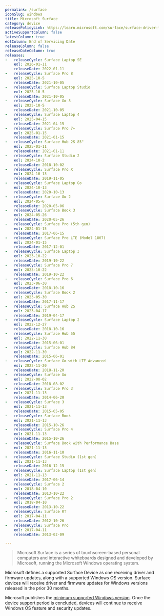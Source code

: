 ```yaml
---
permalink: /surface
iconSlug: windows
title: Microsoft Surface
category: device
releasePolicyLink: https://learn.microsoft.com/surface/surface-driver-firmware-lifecycle-support
activeSupportColumn: false
latestColumn: true
eolColumn: End of Servicing Date
releaseColumn: false
releaseDateColumn: true
releases:
-   releaseCycle: Surface Laptop SE
    eol: 2026-01-11
    releaseDate: 2022-01-11
-   releaseCycle: Surface Pro 8
    eol: 2025-10-5
    releaseDate: 2021-10-05
-   releaseCycle: Surface Laptop Studio
    eol: 2025-10-5
    releaseDate: 2021-10-05
-   releaseCycle: Surface Go 3
    eol: 2025-10-5
    releaseDate: 2021-10-05
-   releaseCycle: Surface Laptop 4
    eol: 2025-04-15
    releaseDate: 2021-04-15
-   releaseCycle: Surface Pro 7+
    eol: 2025-01-15
    releaseDate: 2021-01-15
-   releaseCycle: Surface Hub 2S 85"
    eol: 2025-01-11
    releaseDate: 2021-01-11
-   releaseCycle: Surface Studio 2
    eol: 2024-10-2
    releaseDate: 2018-10-02
-   releaseCycle: Surface Pro X
    eol: 2024-10-13
    releaseDate: 2019-11-05
-   releaseCycle: Surface Laptop Go
    eol: 2024-10-13
    releaseDate: 2020-10-13
-   releaseCycle: Surface Go 2
    eol: 2024-05-6
    releaseDate: 2020-05-06
-   releaseCycle: Surface Book 3
    eol: 2024-05-26
    releaseDate: 2020-05-26
-   releaseCycle: Surface Pro (5th gen)
    eol: 2024-01-15
    releaseDate: 2017-06-15
-   releaseCycle: Surface Pro LTE (Model 1807)
    eol: 2024-01-15
    releaseDate: 2017-12-01
-   releaseCycle: Surface Laptop 3
    eol: 2023-10-22
    releaseDate: 2019-10-22
-   releaseCycle: Surface Pro 7
    eol: 2023-10-22
    releaseDate: 2019-10-22
-   releaseCycle: Surface Pro 6
    eol: 2023-06-30
    releaseDate: 2018-10-16
-   releaseCycle: Surface Book 2
    eol: 2023-05-30
    releaseDate: 2017-11-17
-   releaseCycle: Surface Hub 2S
    eol: 2023-04-17
    releaseDate: 2019-04-17
-   releaseCycle: Surface Laptop 2
    eol: 2022-12-27
    releaseDate: 2018-10-16
-   releaseCycle: Surface Hub 55
    eol: 2022-11-30
    releaseDate: 2015-06-01
-   releaseCycle: Surface Hub 84
    eol: 2022-11-30
    releaseDate: 2015-06-01
-   releaseCycle: Surface Go with LTE Advanced
    eol: 2022-11-20
    releaseDate: 2018-11-20
-   releaseCycle: Surface Go
    eol: 2022-08-02
    releaseDate: 2018-08-02
-   releaseCycle: Surface Pro 3
    eol: 2021-11-13
    releaseDate: 2014-06-20
-   releaseCycle: Surface 3
    eol: 2021-11-13
    releaseDate: 2015-05-05
-   releaseCycle: Surface Book
    eol: 2021-11-13
    releaseDate: 2015-10-26
-   releaseCycle: Surface Pro 4
    eol: 2021-11-13
    releaseDate: 2015-10-26
-   releaseCycle: Surface Book with Performance Base
    eol: 2021-11-13
    releaseDate: 2016-11-10
-   releaseCycle: Surface Studio (1st gen)
    eol: 2021-11-13
    releaseDate: 2016-12-15
-   releaseCycle: Surface Laptop (1st gen)
    eol: 2021-11-13
    releaseDate: 2017-06-14
-   releaseCycle: Surface 2
    eol: 2018-04-10
    releaseDate: 2013-10-22
-   releaseCycle: Surface Pro 2
    eol: 2018-04-10
    releaseDate: 2013-10-22
-   releaseCycle: Surface RT
    eol: 2017-04-11
    releaseDate: 2012-10-26
-   releaseCycle: Surface Pro
    eol: 2017-04-11
    releaseDate: 2013-02-09

---
```


> Microsoft Surface is a series of touchscreen-based personal computers and interactive whiteboards designed and developed by Microsoft, running the Microsoft Windows operating system.

Microsoft defines a supported Surface Device as one receiving driver and firmware updates, along with a supported Windows OS version. Surface devices will receive driver and firmware updates for Windows versions released in the prior 30 months.

Microsoft publishes the [minimum supported Windows version](https://support.microsoft.com/surface/surface-supported-operating-systems-9559cc3c-7a38-31b6-d9fb-571435e84cd1). Once the device support period is concluded, devices will continue to receive Windows OS feature and security updates.
